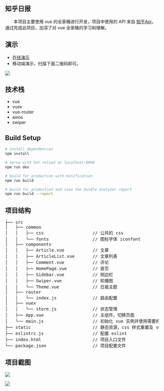 ## 知乎日报
　　本项目主要使用 vue 的全家桶进行开发，项目中使用的 API 来自 [知乎Api](http://www.huangxizhou.com/2017/04/29/zhihu-dailyAPI/)，通过完成此项目，加深了对 vue 全家桶的学习和理解。


## 演示 
* [在线演示](https://yangrenmu.github.io/zhihuDaily/#/home)
* 移动端演示，扫描下面二维码即可。

<img src="http://upload-images.jianshu.io/upload_images/4928722-c4962dbb4b0a90ec.png?imageMogr2/auto-orient/strip%7CimageView2/2/w/1240">

## 技术栈
* vue
* vuex
* vue-router
* axios
* swiper

## Build Setup

``` bash
# install dependencies
npm install

# serve with hot reload at localhost:8080
npm run dev

# build for production with minification
npm run build

# build for production and view the bundle analyzer report
npm run build --report
```
## 项目结构
<pre>
├── src
│   ├── common  
│   │   ├── css                   // 公共的 css
│   │   └── fonts                 // 图标字体 iconfont
│   ├── components
│   │   ├── Article.vue           // 文章
│   │   ├── ArticleList.vue       // 文章列表
│   │   ├── Comment.vue           // 评论
│   │   ├── HomePage.vue          // 首页
│   │   ├── Sidebar.vue           // 侧边栏
│   │   ├── Swiper.vue            // 轮播图
│   │   └── Theme.vue             // 日报主题
│   ├── router
│   │   └── index.js              // 路由配置
│   ├── vuex
│   │   └── store.js              // 状态管理
│   ├── App.vue                   // 主组件，切换页面
│   └── main.js                   // 初始化 vue 实例并使用需要的插件
├── static                        // 静态资源，css 样式重置及 swiper 插件
├── eslintrc.js                   // 配置 eslint
├── index.html                    // 项目入口文件
└── package.json                  // 项目配置文件
</pre>

## 项目截图
<img src="http://upload-images.jianshu.io/upload_images/4928722-6bc82a595207e5ed.gif?imageMogr2/auto-orient/strip">

![](http://upload-images.jianshu.io/upload_images/4928722-a967b48fc2b030be.gif?imageMogr2/auto-orient/strip)
